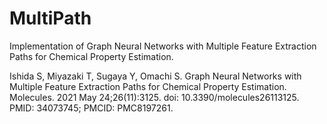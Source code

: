 # MultiPath

Implementation of Graph Neural Networks with Multiple Feature Extraction Paths for Chemical Property Estimation.

Ishida S, Miyazaki T, Sugaya Y, Omachi S. Graph Neural Networks with Multiple Feature Extraction Paths for Chemical Property Estimation. Molecules. 2021 May 24;26(11):3125. doi: 10.3390/molecules26113125. PMID: 34073745; PMCID: PMC8197261.
